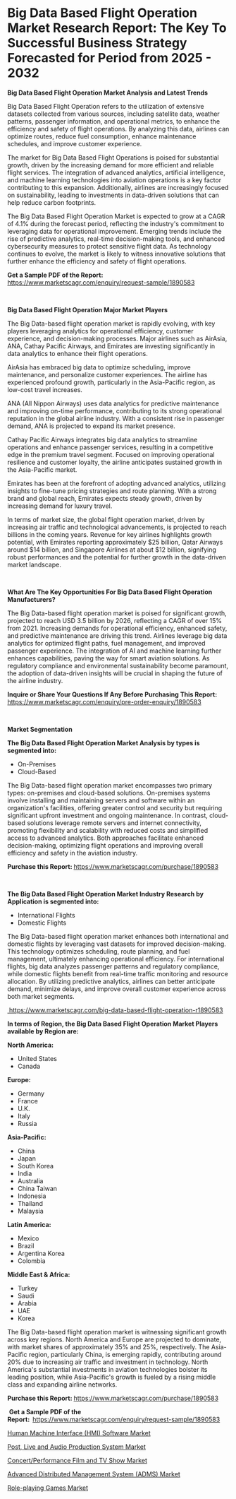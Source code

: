 <p><h1>Big Data Based Flight Operation Market Research Report: The Key To Successful Business Strategy Forecasted for Period from 2025 - 2032</h1></p><p><strong>Big Data Based Flight Operation Market Analysis and Latest Trends</strong></p>
<p><p>Big Data Based Flight Operation refers to the utilization of extensive datasets collected from various sources, including satellite data, weather patterns, passenger information, and operational metrics, to enhance the efficiency and safety of flight operations. By analyzing this data, airlines can optimize routes, reduce fuel consumption, enhance maintenance schedules, and improve customer experience.</p><p>The market for Big Data Based Flight Operations is poised for substantial growth, driven by the increasing demand for more efficient and reliable flight services. The integration of advanced analytics, artificial intelligence, and machine learning technologies into aviation operations is a key factor contributing to this expansion. Additionally, airlines are increasingly focused on sustainability, leading to investments in data-driven solutions that can help reduce carbon footprints.</p><p>The Big Data Based Flight Operation Market is expected to grow at a CAGR of 4.1% during the forecast period, reflecting the industry's commitment to leveraging data for operational improvement. Emerging trends include the rise of predictive analytics, real-time decision-making tools, and enhanced cybersecurity measures to protect sensitive flight data. As technology continues to evolve, the market is likely to witness innovative solutions that further enhance the efficiency and safety of flight operations.</p></p>
<p><strong>Get a Sample PDF of the Report:&nbsp;</strong> <a href="https://www.marketscagr.com/enquiry/request-sample/1890583?utm_campaign=2660&utm_medium=2&utm_source=Github&utm_content=ia&utm_term=11032025&utm_id=big-data-based-flight-operation">https://www.marketscagr.com/enquiry/request-sample/1890583</a></p>
<p>&nbsp;</p>
<p><strong>Big Data Based Flight Operation Major Market Players</strong></p>
<p><p>The Big Data-based flight operation market is rapidly evolving, with key players leveraging analytics for operational efficiency, customer experience, and decision-making processes. Major airlines such as AirAsia, ANA, Cathay Pacific Airways, and Emirates are investing significantly in data analytics to enhance their flight operations.</p><p>AirAsia has embraced big data to optimize scheduling, improve maintenance, and personalize customer experiences. The airline has experienced profound growth, particularly in the Asia-Pacific region, as low-cost travel increases. </p><p>ANA (All Nippon Airways) uses data analytics for predictive maintenance and improving on-time performance, contributing to its strong operational reputation in the global airline industry. With a consistent rise in passenger demand, ANA is projected to expand its market presence.</p><p>Cathay Pacific Airways integrates big data analytics to streamline operations and enhance passenger services, resulting in a competitive edge in the premium travel segment. Focused on improving operational resilience and customer loyalty, the airline anticipates sustained growth in the Asia-Pacific market.</p><p>Emirates has been at the forefront of adopting advanced analytics, utilizing insights to fine-tune pricing strategies and route planning. With a strong brand and global reach, Emirates expects steady growth, driven by increasing demand for luxury travel.</p><p>In terms of market size, the global flight operation market, driven by increasing air traffic and technological advancements, is projected to reach billions in the coming years. Revenue for key airlines highlights growth potential, with Emirates reporting approximately $25 billion, Qatar Airways around $14 billion, and Singapore Airlines at about $12 billion, signifying robust performances and the potential for further growth in the data-driven market landscape.</p></p>
<p>&nbsp;</p>
<p><strong>What Are The Key Opportunities For Big Data Based Flight Operation Manufacturers?</strong></p>
<p><p>The Big Data-based flight operation market is poised for significant growth, projected to reach USD 3.5 billion by 2026, reflecting a CAGR of over 15% from 2021. Increasing demands for operational efficiency, enhanced safety, and predictive maintenance are driving this trend. Airlines leverage big data analytics for optimized flight paths, fuel management, and improved passenger experience. The integration of AI and machine learning further enhances capabilities, paving the way for smart aviation solutions. As regulatory compliance and environmental sustainability become paramount, the adoption of data-driven insights will be crucial in shaping the future of the airline industry.</p></p>
<p><strong>Inquire or Share Your Questions If Any Before Purchasing This Report:</strong> <a href="https://www.marketscagr.com/enquiry/pre-order-enquiry/1890583?utm_campaign=2660&utm_medium=2&utm_source=Github&utm_content=ia&utm_term=11032025&utm_id=big-data-based-flight-operation">https://www.marketscagr.com/enquiry/pre-order-enquiry/1890583</a></p>
<p>&nbsp;</p>
<p><strong>Market Segmentation</strong></p>
<p><strong>The Big Data Based Flight Operation Market Analysis by types is segmented into:</strong></p>
<p><ul><li>On-Premises</li><li>Cloud-Based</li></ul></p>
<p><p>The Big Data-based flight operation market encompasses two primary types: on-premises and cloud-based solutions. On-premises systems involve installing and maintaining servers and software within an organization's facilities, offering greater control and security but requiring significant upfront investment and ongoing maintenance. In contrast, cloud-based solutions leverage remote servers and internet connectivity, promoting flexibility and scalability with reduced costs and simplified access to advanced analytics. Both approaches facilitate enhanced decision-making, optimizing flight operations and improving overall efficiency and safety in the aviation industry.</p></p>
<p><strong>Purchase this Report:&nbsp;</strong><a href="https://www.marketscagr.com/purchase/1890583?utm_campaign=2660&utm_medium=2&utm_source=Github&utm_content=ia&utm_term=11032025&utm_id=big-data-based-flight-operation">https://www.marketscagr.com/purchase/1890583</a></p>
<p>&nbsp;</p>
<p><strong>The Big Data Based Flight Operation Market Industry Research by Application is segmented into:</strong></p>
<p><ul><li>International Flights</li><li>Domestic Flights</li></ul></p>
<p><p>The Big Data-based flight operation market enhances both international and domestic flights by leveraging vast datasets for improved decision-making. This technology optimizes scheduling, route planning, and fuel management, ultimately enhancing operational efficiency. For international flights, big data analyzes passenger patterns and regulatory compliance, while domestic flights benefit from real-time traffic monitoring and resource allocation. By utilizing predictive analytics, airlines can better anticipate demand, minimize delays, and improve overall customer experience across both market segments.</p></p>
<p><a href="https://www.marketscagr.com/big-data-based-flight-operation-r1890583?utm_campaign=2660&utm_medium=2&utm_source=Github&utm_content=ia&utm_term=11032025&utm_id=big-data-based-flight-operation">&nbsp;https://www.marketscagr.com/big-data-based-flight-operation-r1890583</a></p>
<p><strong>In terms of Region, the Big Data Based Flight Operation Market Players available by Region are:</strong></p>
<p>
    <p> <strong> North America: </strong>
        <ul>
            <li>United States</li>
            <li>Canada</li>
        </ul>
        </p> 
    <p> <strong> Europe: </strong>
        <ul>
            <li>Germany</li>
            <li>France</li>
            <li>U.K.</li>
            <li>Italy</li>
            <li>Russia</li>
        </ul>
        </p> 
    <p> <strong> Asia-Pacific: </strong>
        <ul>
            <li>China</li>
            <li>Japan</li>
            <li>South Korea</li>
            <li>India</li>
            <li>Australia</li>
            <li>China Taiwan</li>
            <li>Indonesia</li>
            <li>Thailand</li>
            <li>Malaysia</li>
        </ul>
        </p> 
    <p> <strong> Latin America: </strong>
        <ul>
            <li>Mexico</li>
            <li>Brazil</li>
            <li>Argentina Korea</li>
            <li>Colombia</li>
        </ul>
        </p> 
    <p> <strong> Middle East & Africa: </strong>
        <ul>
            <li>Turkey</li>
            <li>Saudi</li>
            <li>Arabia</li>
            <li>UAE</li>
            <li>Korea</li>
        </ul>
    </p>
    </p>
<p><p>The Big Data-based flight operation market is witnessing significant growth across key regions. North America and Europe are projected to dominate, with market shares of approximately 35% and 25%, respectively. The Asia-Pacific region, particularly China, is emerging rapidly, contributing around 20% due to increasing air traffic and investment in technology. North America's substantial investments in aviation technologies bolster its leading position, while Asia-Pacific's growth is fueled by a rising middle class and expanding airline networks.</p></p>
<p><strong>Purchase this Report: </strong><a href="https://www.marketscagr.com/purchase/1890583?utm_campaign=2660&utm_medium=2&utm_source=Github&utm_content=ia&utm_term=11032025&utm_id=big-data-based-flight-operation">https://www.marketscagr.com/purchase/1890583</a></p>
<p>&nbsp;<strong>Get a Sample PDF of the Report:&nbsp;&nbsp;</strong><a href="https://www.marketscagr.com/enquiry/request-sample/1890583?utm_campaign=2660&utm_medium=2&utm_source=Github&utm_content=ia&utm_term=11032025&utm_id=big-data-based-flight-operation">https://www.marketscagr.com/enquiry/request-sample/1890583</a></p>
<p><strong></strong></p>
<p><p><a href="https://github.com/forttgoddym7/Market-Research-Report-List-1/blob/main/human-machine-interface-hmi-software-market.md?utm_campaign=2660&utm_medium=2&utm_source=Github&utm_content=ia&utm_term=11032025&utm_id=big-data-based-flight-operation">Human Machine Interface (HMI) Software Market</a></p><p><a href="https://github.com/duskodazzi34/Market-Research-Report-List-1/blob/main/post-live-and-audio-production-system-market.md?utm_campaign=2660&utm_medium=2&utm_source=Github&utm_content=ia&utm_term=11032025&utm_id=big-data-based-flight-operation">Post, Live and Audio Production System Market</a></p><p><a href="https://github.com/daddskokenk4/Market-Research-Report-List-1/blob/main/concertperformance-film-and-tv-show-market.md?utm_campaign=2660&utm_medium=2&utm_source=Github&utm_content=ia&utm_term=11032025&utm_id=big-data-based-flight-operation">Concert/Performance Film and TV Show Market</a></p><p><a href="https://github.com/drevertevell/Market-Research-Report-List-1/blob/main/advanced-distributed-management-system-adms-market.md?utm_campaign=2660&utm_medium=2&utm_source=Github&utm_content=ia&utm_term=11032025&utm_id=big-data-based-flight-operation">Advanced Distributed Management System (ADMS) Market</a></p><p><a href="https://github.com/kabotcaddoub/Market-Research-Report-List-1/blob/main/role-playing-games-market.md?utm_campaign=2660&utm_medium=2&utm_source=Github&utm_content=ia&utm_term=11032025&utm_id=big-data-based-flight-operation">Role-playing Games Market</a></p></p>